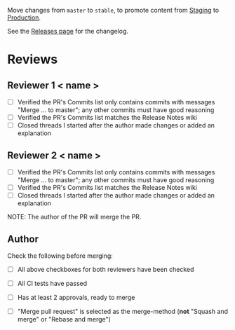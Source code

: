 
Move changes from `master` to `stable`, to promote content from [Staging][stage-env] to [Production][prod-env].

See the [Releases page][change-log] for the changelog.


# Reviews

## Reviewer 1 < name >

- [ ] Verified the PR's Commits list only contains commits with messages "Merge ... to master"; any other commits must have good reasoning
- [ ] Verified the PR's Commits list matches the Release Notes wiki
- [ ] Closed threads I started after the author made changes or added an explanation

## Reviewer 2 < name >

- [ ] Verified the PR's Commits list only contains commits with messages "Merge ... to master"; any other commits must have good reasoning
- [ ] Verified the PR's Commits list matches the Release Notes wiki
- [ ] Closed threads I started after the author made changes or added an explanation

NOTE: The author of the PR will merge the PR.

## Author

Check the following before merging:

- [ ] All above checkboxes for both reviewers have been checked
- [ ] All CI tests have passed
- [ ] Has at least 2 approvals, ready to merge
- [ ] "Merge pull request" is selected as the merge-method (**not** "Squash and merge" or "Rebase and merge")



[change-log]: https://github.com/RedHatInsights/uhc-portal/releases/
[prod-env]: https://console.redhat.com/openshift/
[stage-env]: https://console.dev.redhat.com/openshift/
